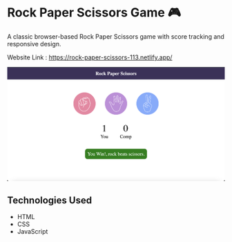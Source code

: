 
# Rock Paper Scissors Game 🎮

A classic browser-based Rock Paper Scissors game with score tracking and responsive design.

Website Link : https://rock-paper-scissors-113.netlify.app/

![Game Screenshot](./images/Screenshot.png)

## Technologies Used 
- HTML
- CSS 
- JavaScript
